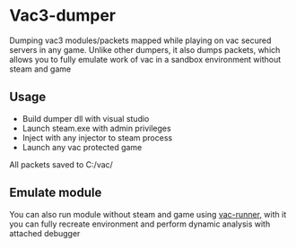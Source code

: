 # Vac3-dumper

Dumping vac3 modules/packets mapped while playing on vac secured servers in any game. Unlike other dumpers, it also dumps packets, which allows you to fully emulate work of vac in a sandbox environment without steam and game

## Usage 
- Build dumper dll with visual studio
- Launch steam.exe with admin privileges
- Inject with any injector to steam process
- Launch any vac protected game

All packets saved to C:/vac/

## Emulate module

You can also run module without steam and game using [vac-runner](localhost), with it you can fully recreate environment and perform dynamic analysis with attached debugger



